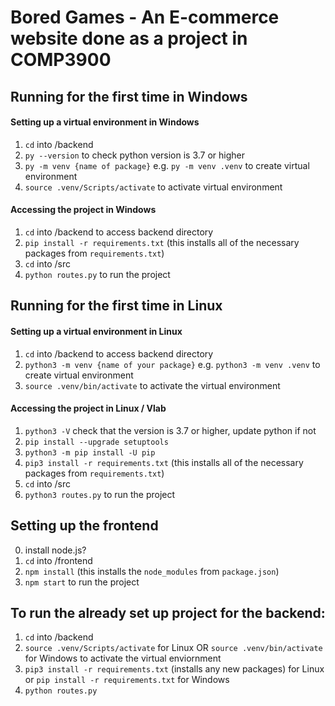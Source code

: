 # Bored Games - An E-commerce website done as a project in COMP3900

## Running for the first time in Windows

#### Setting up a virtual environment in Windows
1. `cd` into /backend
2. `py --version` to check python version is 3.7 or higher
3. `py -m venv {name of package}` e.g. `py -m venv .venv` to create virtual environment
4. `source .venv/Scripts/activate` to activate virtual environment

#### Accessing the project in Windows 
1. `cd` into /backend to access backend directory
2. `pip install -r requirements.txt` (this installs all of the necessary packages from `requirements.txt`)
3. `cd` into /src
4. `python routes.py` to run the project

## Running for the first time in Linux

#### Setting up a virtual environment in Linux
1. `cd` into /backend to access backend directory
2. `python3 -m venv {name of your package}` e.g. `python3 -m venv .venv` to create virtual environment
3. `source .venv/bin/activate` to activate the virtual environment

#### Accessing the project in Linux / Vlab
1. `python3 -V` check that the version is 3.7 or higher, update python if not
2. `pip install --upgrade setuptools`
3. `python3 -m pip install -U pip`  
4. `pip3 install -r requirements.txt` (this installs all of the necessary packages from `requirements.txt`)
5. `cd` into /src
6. `python3 routes.py` to run the project

## Setting up the frontend
0. install node.js?
1. `cd` into /frontend
2. `npm install` (this installs the `node_modules` from `package.json`)
3. `npm start` to run the project

## To run the already set up project for the backend:
1. `cd` into /backend
2. `source .venv/Scripts/activate` for Linux OR `source .venv/bin/activate` for Windows to activate the virtual enviornment
3. `pip3 install -r requirements.txt` (installs any new packages) for Linux or `pip install -r requirements.txt` for Windows
4. `python routes.py`
